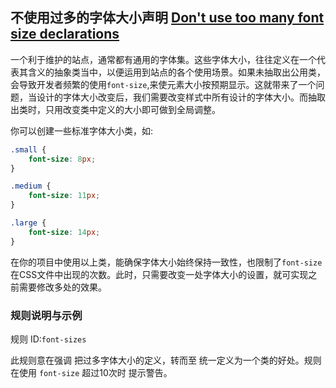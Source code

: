 ## 不使用过多的字体大小声明 [Don't use too many font size declarations](https://github.com/CSSLint/csslint/wiki/Don%27t-use-too-many-font-size-declarations)

一个利于维护的站点，通常都有通用的字体集。这些字体大小，往往定义在一个代表其含义的抽象类当中，以便运用到站点的各个使用场景。如果未抽取出公用类，会导致开发者频繁的使用`font-size`,来使元素大小按预期显示。这就带来了一个问题，当设计的字体大小改变后，我们需要改变样式中所有设计的字体大小。而抽取出类时，只用改变类中定义的大小即可做到全局调整。

你可以创建一些标准字体大小类，如:

```css
.small {
    font-size: 8px;
}

.medium {
    font-size: 11px;
}

.large {
    font-size: 14px;
}
```

在你的项目中使用以上类，能确保字体大小始终保持一致性，也限制了`font-size`在CSS文件中出现的次数。此时，只需要改变一处字体大小的设置，就可实现之前需要修改多处的效果。

### 规则说明与示例

规则 ID:`font-sizes`

此规则意在强调 把过多字体大小的定义，转而至 统一定义为一个类的好处。规则 在使用 `font-size` 超过10次时 提示警告。